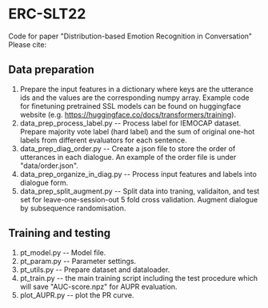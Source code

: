 # ERC-SLT22
Code for paper "Distribution-based Emotion Recognition in Conversation"
Please cite: 

## Data preparation
1. Prepare the input features in a dictionary where keys are the utterance ids and the values are the corresponding numpy array. Example code for finetuning pretrained SSL models can be found on huggingface website (e.g. https://huggingface.co/docs/transformers/training).
2. data_prep_process_label.py -- Process label for IEMOCAP dataset. Prepare majority vote label (hard label) and the sum of original one-hot labels from different evaluators for each sentence.
3. data_prep_diag_order.py -- Create a json file to store the order of utterances in each dialogue. An example of the order file is under "data/order.json".
4. data_prep_organize_in_diag.py -- Process input features and labels into dialogue form.
5. data_prep_split_augment.py -- Split data into traning, validaiton, and test set for leave-one-session-out 5 fold cross validation. Augment dialogue by subsequence randomisation.

## Training and testing
1. pt_model.py -- Model file.
2. pt_param.py -- Parameter settings.
3. pt\_utils.py -- Prepare dataset and dataloader.
4. pt_train.py -- the main training script including the test procedure which will save "AUC-score.npz" for AUPR evaluation.
5. plot_AUPR.py -- plot the PR curve.

